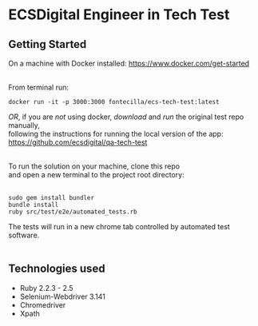 # ECSDigital Engineer in Tech Test

## Getting Started

On a machine with Docker installed: https://www.docker.com/get-started<br><br>

From terminal run:<br>
```
docker run -it -p 3000:3000 fontecilla/ecs-tech-test:latest
```
*OR*, if you are *not* using docker, *download* and *run* the original test repo manually,<br>
following the instructions for running the local version of the app:<br>
https://github.com/ecsdigital/qa-tech-test<br><br>

To run the solution on your machine, clone this repo<br>
and open a new terminal to the project root directory:<br><br>
```
sudo gem install bundler
bundle install
ruby src/test/e2e/automated_tests.rb
```

The tests will run in a new chrome tab controlled by automated test software.<br><br>

## Technologies used

- Ruby 2.2.3 - 2.5
- Selenium-Webdriver 3.141
- Chromedriver
- Xpath
